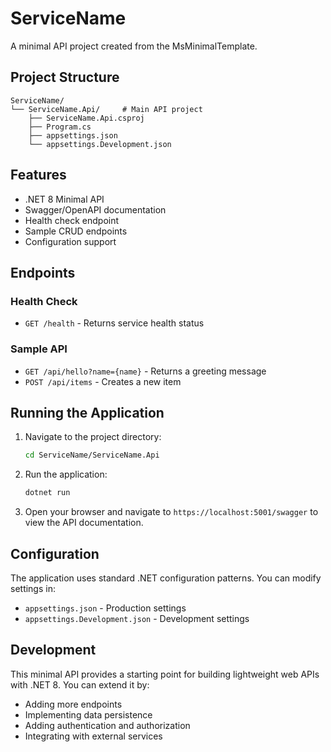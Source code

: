 # ServiceName

A minimal API project created from the MsMinimalTemplate.

## Project Structure
```
ServiceName/
└── ServiceName.Api/     # Main API project
    ├── ServiceName.Api.csproj
    ├── Program.cs
    ├── appsettings.json
    └── appsettings.Development.json
```

## Features
- .NET 8 Minimal API
- Swagger/OpenAPI documentation
- Health check endpoint
- Sample CRUD endpoints
- Configuration support

## Endpoints

### Health Check
- `GET /health` - Returns service health status

### Sample API
- `GET /api/hello?name={name}` - Returns a greeting message
- `POST /api/items` - Creates a new item

## Running the Application

1. Navigate to the project directory:
   ```bash
   cd ServiceName/ServiceName.Api
   ```

2. Run the application:
   ```bash
   dotnet run
   ```

3. Open your browser and navigate to `https://localhost:5001/swagger` to view the API documentation.

## Configuration

The application uses standard .NET configuration patterns. You can modify settings in:
- `appsettings.json` - Production settings
- `appsettings.Development.json` - Development settings

## Development

This minimal API provides a starting point for building lightweight web APIs with .NET 8. You can extend it by:
- Adding more endpoints
- Implementing data persistence
- Adding authentication and authorization
- Integrating with external services